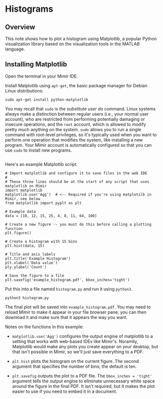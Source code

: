 # Histograms

## Overview

This note shows how to plot a histogram using Matplotlib, a popular Python visualization library based on the visualization tools in the MATLAB language.

## Installing Matplotlib

Open the terminal in your Mimir IDE.

Install Matplotlib using `apt-get`, the basic package manager for Debian Linux distributions:

```
sudo apt-get install python-matplotlib
```

You may recall that `sudo` is the *substitute user do* command. Linux systems always make a distinction between regular users (i.e., your normal user account), who are restricted from performing potentially damaging or insecure operations, and the `root` account, which is allowed to modify pretty much anything on the system. `sudo` allows you to run a single command with root-level privileges, so it's typically used when you want to perform one operation that modifies the system, like installing a new program. Your Mimir account is automatically configured so that you can use `sudo` to install new programs.

## 

Here's an example Matplotlib script.

```
# Import matplotlib and configure it to save files in the web IDE
#
# These three lines should be at the start of any script that uses matplotlib on Mimir
import matplotlib
matplotlib.use('Agg')  # <-- Required if you're using matplotilb in Mimir, see below
from matplotlib import pyplt as plt

# Example data
data = [10, 12, 15, 25, 4, 8, 11, 64, 100]

# Create a new figure -- you must do this before calling a plotting function
plt.figure()

# Create a histogram with 15 bins
plt.hist(data, 15)

# Title and axis labels
plt.title('Example Histogram')
plt.xlabel('Data value')
ply.ylabel('Count')

# Save the figure to a file
plt.savefig('example_histogram.pdf', bbox_inches='tight')
```

Put this into a file named `histogram.py` and run it using `python3`.

```
python3 histogram.py
```

The final plot will be saved into `example_histogram.pdf`. You may need to reload Mimir to make it appear in your file browser pane; you can then download it and make sure that it appears the way you want.

Notes on the functions in this example:

- `matplotlib.use('Agg')` configures the output engine of matplotlib to a setting that works with web-based IDEs like Mimir's. Noramlly, Matplotlib would make any plots you create appear on your desktop, but that isn't possible in Mimir, so we'll just save everything to a PDF.

- `plt.hist` plots the histogram on the current figure. The second argument that specifies the number of bins; the default is ten.

- `plt.savefig` outputs the plot to a PDF file. The `bbox_inches = 'tight'` argument tells the output engine to eliminate unnecessary white space around the figure in the final PDF. It isn't required, but it makes the plot easier to use if you need to embed it in a document.
